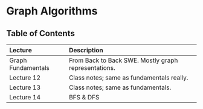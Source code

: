 # Graph Algorithms

## Table of Contents

| Lecture | Description |
| :--- | :--- |
| Graph Fundamentals | From Back to Back SWE. Mostly graph representations. |
| Lecture 12 | Class notes; same as fundamentals really. |
| Lecture 13 | Class notes; same as fundamentals. |
| Lecture 14 | BFS & DFS |

